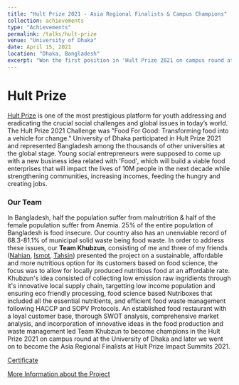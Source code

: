 ```yaml
---
title: "Hult Prize 2021 - Asia Regional Finalists & Campus Champions"
collection: achievements
type: "Achievements"
permalink: /talks/hult-prize
venue: "University of Dhaka"
date: April 15, 2021
location: "Dhaka, Bangladesh"
excerpt: "Won the first position in 'Hult Prize 2021 on campus round at the University of Dhaka' & went on to become the Asia Regional Finalists at Hult Prize Impact Summits 2021"
---
```


# Hult Prize
[Hult Prize](https://www.hultprize.org/about-us) is one of the most prestigious platform for youth addressing and eradicating the crucial social challenges and global issues in today’s world. The Hult Prize 2021 Challenge was "Food For Good: Transforming food into a vehicle for change." University of Dhaka participated in Hult Prize 2021 and represented Bangladesh among the thousands of other universities at the global stage. Young social entrepreneurs were supposed to come up with a new business idea related with 'Food', which will build a viable food enterprises that will impact the lives of 10M people in the next decade while strengthening communities, increasing incomes, feeding the hungry and creating jobs.

### Our Team
In Bangladesh, half the population suffer from malnutrition & half of the female population suffer from Anemia. 25% of the entire population of Bangladesh is food insecure. Our country also has an unenviable record of 68.3-81.1% of municipal solid waste being food waste. In order to address these issues, our **Team Khubzun**, consisting of me and three of my friends ([Nahian](https://www.researchgate.net/profile/S-M-Nahian-Islam-2), [Ismot](https://www.linkedin.com/in/ismot-hasnine-masrur-e-khuda-8572a7186?originalSubdomain=bd), [Tahsin](https://www.linkedin.com/in/tahsin-shahriar-02946a25a/?originalSubdomain=bd)) presented the project on a sustainable, affordable and more nutritious option for its customers based on food science, the focus was to allow for locally produced nutritious food at an affordable rate. Khubzun's idea consisted of collecting low emission raw ingridients through it's innovative local supply chain, targetting low income population and ensuring eco friendly processing, food science based Nutriboxes that included all the essential nutritients, and efficient food waste management following HACCP and SOPV Protocols. An established food restaurant with a loyal customer base, thorough SWOT analysis, comprehensive market analysis, and incorporation of innovative ideas in the food production and waste management led Team Khubzun to become champions in the Hult Prize 2021 on campus round at the University of Dhaka and later we went on to become the Asia Regional Finalists at Hult Prize Impact Summits 2021.

[Certificate](/files/Khubzun_Jahir%20Sadik%20Monon_University%20of%20Dhaka_Dhaka.pdf)

[More Information about the Project](/files/Khubzun-Hult-Prize-Semi-Updated.pdf)